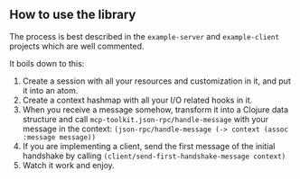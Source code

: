 ## How to use the library

The process is best described in the `example-server` and `example-client` projects
which are well commented.

It boils down to this:
1. Create a session with all your resources and customization in it, and put it into an atom.
2. Create a context hashmap with all your I/O related hooks in it.
3. When you receive a message somehow, transform it into a Clojure data structure and call `mcp-toolkit.json-rpc/handle-message` with your message in the context: `(json-rpc/handle-message (-> context (assoc :message message))`
4. If you are implementing a client, send the first message of the initial handshake by calling `(client/send-first-handshake-message context)`
5. Watch it work and enjoy.
